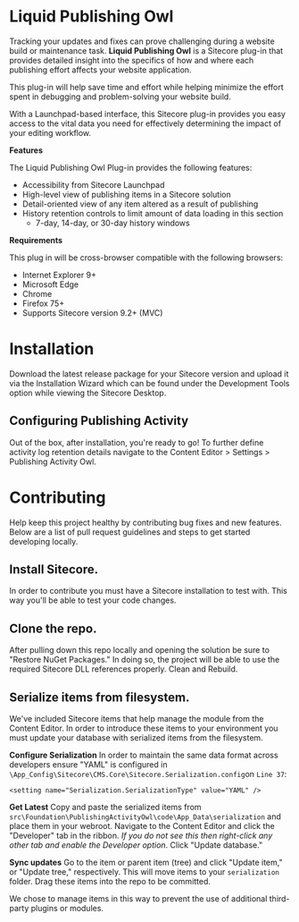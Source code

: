 # Liquid Publishing Owl

Tracking your updates and fixes can prove challenging during a website build or maintenance task. **Liquid Publishing Owl** is a Sitecore plug-in that provides detailed insight into the specifics of how and where each publishing effort affects your website application.

This plug-in will help save time and effort while helping minimize the effort spent in debugging and problem-solving your website build.

With a Launchpad-based interface, this Sitecore plug-in provides you easy access to the vital data you need for effectively determining the impact of your editing workflow.

**Features**

The Liquid Publishing Owl Plug-in provides the following features:

-   Accessibility from Sitecore Launchpad
-   High-level view of publishing items in a Sitecore solution
-   Detail-oriented view of any item altered as a result of publishing
-   History retention controls to limit amount of data loading in this section
	- 7-day, 14-day, or 30-day history windows

**Requirements**

This plug in will be cross-browser compatible with the following browsers:
-   Internet Explorer 9+
-   Microsoft Edge
-   Chrome
-   Firefox 75+
-   Supports Sitecore version 9.2+ (MVC)


# Installation

Download the latest release package for your Sitecore version and upload it via the Installation Wizard which can be found under the Development Tools option while viewing the Sitecore Desktop. 

## Configuring Publishing Activity

Out of the box, after installation, you're ready to go! To further define activity log retention details navigate to the Content Editor > Settings > Publishing Activity Owl. 


# Contributing

Help keep this project healthy by contributing bug fixes and new features. Below are a list of pull request guidelines and steps to get started developing locally.  

## Install Sitecore.

In order to contribute you must have a Sitecore installation to test with. This way you'll be able to test your code changes.

## Clone the repo.

After pulling down this repo locally and opening the solution be sure to "Restore NuGet Packages." In doing so, the project will be able to use the required Sitecore DLL references properly. Clean and Rebuild. 

## Serialize items from filesystem.

We've included Sitecore items that help manage the module from the Content Editor. In order to introduce these items to your environment you must update your database with serialized items from the filesystem.

**Configure Serialization**
In order to maintain the same data format across developers ensure "YAML" is configured in `\App_Config\Sitecore\CMS.Core\Sitecore.Serialization.config`on `Line 37`:

`<setting name="Serialization.SerializationType" value="YAML" />`

**Get Latest**
Copy and paste the serialized items from `src\Foundation\PublishingActivityOwl\code\App_Data\serialization` and place them in your webroot. Navigate to the Content Editor and click the "Developer" tab in the ribbon.  *If you do not see this then right-click any other tab and enable the Developer option*. Click "Update database."

**Sync updates**
Go to the item or parent item (tree) and click "Update item," or "Update tree," respectively. This will move items to your `serialization` folder. Drag these items into the repo to be committed. 

We chose to manage items in this way to prevent the use of additional third-party plugins or modules.